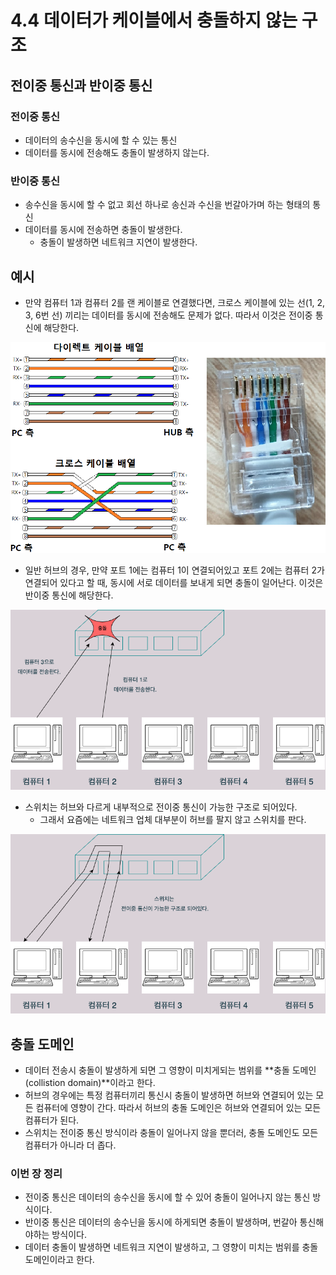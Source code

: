 # 4.4 데이터가 케이블에서 충돌하지 않는 구조

## 전이중 통신과 반이중 통신
### 전이중 통신
- 데이터의 송수신을 동시에 할 수 있는 통신
- 데이터를 동시에 전송해도 충돌이 발생하지 않는다.

### 반이중 통신
- 송수신을 동시에 할 수 없고 회선 하나로 송신과 수신을 번갈아가며 하는 형태의 통신
- 데이터를 동시에 전송하면 충돌이 발생한다.
	- 충돌이 발생하면 네트워크 지연이 발생한다.

## 예시
- 만약 컴퓨터 1과 컴퓨터 2를 랜 케이블로 연결했다면, 크로스 케이블에 있는 선(1, 2, 3, 6번 선) 끼리는 데이터를 동시에 전송해도 문제가 없다. 따라서 이것은 전이중 통신에 해당한다.

<img src="../images/다이렉트 케이블 크로스 케이블.png">

- 일반 허브의 경우, 만약 포트 1에는 컴퓨터 1이 연결되어있고 포트 2에는 컴퓨터 2가 연결되어 있다고 할 때, 동시에 서로 데이터를 보내게 되면 충돌이 일어난다. 이것은 반이중 통신에 해당한다.

<img src="../images/스위칭허브4.png">

- 스위치는 허브와 다르게 내부적으로 전이중 통신이 가능한 구조로 되어있다.
	- 그래서 요즘에는 네트워크 업체 대부분이 허브를 팔지 않고 스위치를 판다.

<img src="../images/스위칭허브5.png">

## 충돌 도메인
- 데이터 전송시 충돌이 발생하게 되면 그 영향이 미치게되는 범위를 **충돌 도메인(collistion domain)**이라고 한다.
- 허브의 경우에는 특정 컴퓨터끼리 통신시 충돌이 발생하면 허브와 연결되어 있는 모든 컴퓨터에 영향이 간다. 따라서 허브의 충돌 도메인은 허브와 연결되어 있는 모든 컴퓨터가 된다.
- 스위치는 전이중 통신 방식이라 충돌이 일어나지 않을 뿐더러, 충돌 도메인도 모든 컴퓨터가 아니라 더 좁다.

### 이번 장 정리
- 전이중 통신은 데이터의 송수신을 동시에 할 수 있어 충돌이 일어나지 않는 통신 방식이다.
- 반이중 통신은 데이터의 송수닌을 동시에 하게되면 충돌이 발생하며, 번갈아 통신해야하는 방식이다.
- 데이터 충돌이 발생하면 네트워크 지연이 발생하고, 그 영향이 미치는 범위를 충돌 도메인이라고 한다.